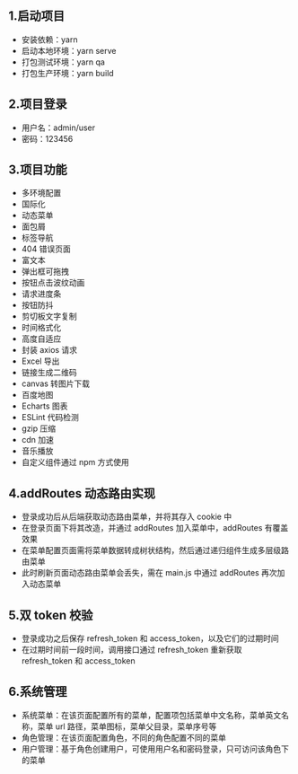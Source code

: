 ## 1.启动项目

- 安装依赖：yarn
- 启动本地环境：yarn serve
- 打包测试环境：yarn qa
- 打包生产环境：yarn build

## 2.项目登录

- 用户名：admin/user
- 密码：123456

## 3.项目功能

- 多环境配置
- 国际化
- 动态菜单
- 面包屑
- 标签导航
- 404 错误页面
- 富文本
- 弹出框可拖拽
- 按钮点击波纹动画
- 请求进度条
- 按钮防抖
- 剪切板文字复制
- 时间格式化
- 高度自适应
- 封装 axios 请求
- Excel 导出
- 链接生成二维码
- canvas 转图片下载
- 百度地图
- Echarts 图表
- ESLint 代码检测
- gzip 压缩
- cdn 加速
- 音乐播放
- 自定义组件通过 npm 方式使用

## 4.addRoutes 动态路由实现

- 登录成功后从后端获取动态路由菜单，并将其存入 cookie 中
- 在登录页面下将其改造，并通过 addRoutes 加入菜单中，addRoutes 有覆盖效果
- 在菜单配置页面需将菜单数据转成树状结构，然后通过递归组件生成多层级路由菜单
- 此时刷新页面动态路由菜单会丢失，需在 main.js 中通过 addRoutes 再次加入动态菜单

## 5.双 token 校验

- 登录成功之后保存 refresh_token 和 access_token，以及它们的过期时间
- 在过期时间前一段时间，调用接口通过 refresh_token 重新获取 refresh_token 和 access_token

## 6.系统管理

- 系统菜单：在该页面配置所有的菜单，配置项包括菜单中文名称，菜单英文名称，菜单 url 路径，菜单图标，菜单父目录，菜单序号等
- 角色管理：在该页面配置角色，不同的角色配置不同的菜单
- 用户管理：基于角色创建用户，可使用用户名和密码登录，只可访问该角色下的菜单
